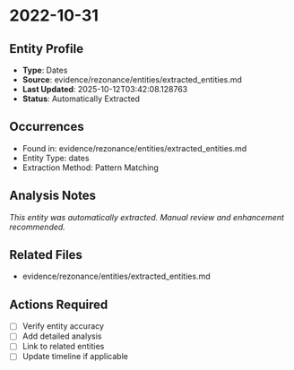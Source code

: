 # 2022-10-31

## Entity Profile
- **Type**: Dates
- **Source**: evidence/rezonance/entities/extracted_entities.md
- **Last Updated**: 2025-10-12T03:42:08.128763
- **Status**: Automatically Extracted

## Occurrences
- Found in: evidence/rezonance/entities/extracted_entities.md
- Entity Type: dates
- Extraction Method: Pattern Matching

## Analysis Notes
*This entity was automatically extracted. Manual review and enhancement recommended.*

## Related Files
- evidence/rezonance/entities/extracted_entities.md

## Actions Required
- [ ] Verify entity accuracy
- [ ] Add detailed analysis
- [ ] Link to related entities
- [ ] Update timeline if applicable
